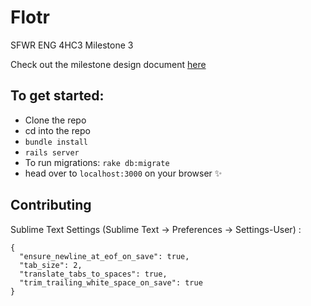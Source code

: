 # Flotr
SFWR ENG 4HC3 Milestone 3

Check out the milestone design document [here](https://drive.google.com/file/d/0BwWXFCnjmTYyMlk5R2xLY2NnM00/view?usp=sharing)

## To get started:
* Clone the repo
* cd into the repo
* `bundle install`
* `rails server`
* To run migrations: `rake db:migrate`
* head over to `localhost:3000` on your browser ✨

## Contributing

Sublime Text Settings (Sublime Text -> Preferences -> Settings-User) :
```
{
  "ensure_newline_at_eof_on_save": true,
  "tab_size": 2,
  "translate_tabs_to_spaces": true,
  "trim_trailing_white_space_on_save": true
}
```

